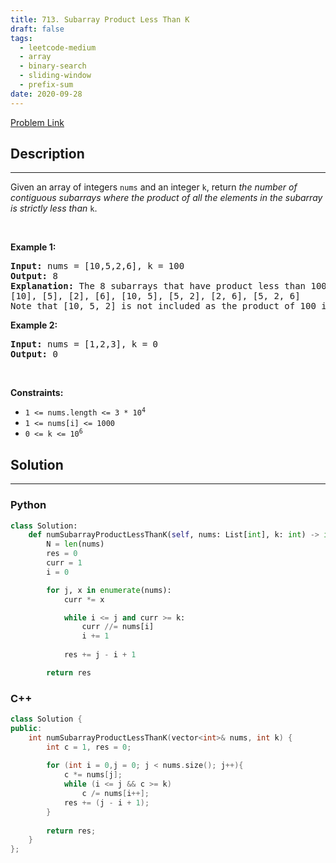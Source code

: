 ```yaml
---
title: 713. Subarray Product Less Than K
draft: false
tags: 
  - leetcode-medium
  - array
  - binary-search
  - sliding-window
  - prefix-sum
date: 2020-09-28
---
```


[Problem Link](https://leetcode.com/problems/subarray-product-less-than-k/)

## Description

---
<p>Given an array of integers <code>nums</code> and an integer <code>k</code>, return <em>the number of contiguous subarrays where the product of all the elements in the subarray is strictly less than </em><code>k</code>.</p>

<p>&nbsp;</p>
<p><strong class="example">Example 1:</strong></p>

<pre>
<strong>Input:</strong> nums = [10,5,2,6], k = 100
<strong>Output:</strong> 8
<strong>Explanation:</strong> The 8 subarrays that have product less than 100 are:
[10], [5], [2], [6], [10, 5], [5, 2], [2, 6], [5, 2, 6]
Note that [10, 5, 2] is not included as the product of 100 is not strictly less than k.
</pre>

<p><strong class="example">Example 2:</strong></p>

<pre>
<strong>Input:</strong> nums = [1,2,3], k = 0
<strong>Output:</strong> 0
</pre>

<p>&nbsp;</p>
<p><strong>Constraints:</strong></p>

<ul>
	<li><code>1 &lt;= nums.length &lt;= 3 * 10<sup>4</sup></code></li>
	<li><code>1 &lt;= nums[i] &lt;= 1000</code></li>
	<li><code>0 &lt;= k &lt;= 10<sup>6</sup></code></li>
</ul>


## Solution

---
### Python
``` py title='subarray-product-less-than-k'
class Solution:
    def numSubarrayProductLessThanK(self, nums: List[int], k: int) -> int:
        N = len(nums)
        res = 0
        curr = 1
        i = 0

        for j, x in enumerate(nums):
            curr *= x

            while i <= j and curr >= k:
                curr //= nums[i]
                i += 1
            
            res += j - i + 1

        return res
```
### C++
``` cpp title='subarray-product-less-than-k'
class Solution {
public:
    int numSubarrayProductLessThanK(vector<int>& nums, int k) {
        int c = 1, res = 0;
        
        for (int i = 0,j = 0; j < nums.size(); j++){
            c *= nums[j];
            while (i <= j && c >= k)
                c /= nums[i++];
            res += (j - i + 1);
        }
        
        return res;
    }
};
```

